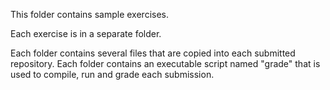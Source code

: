 This folder contains sample exercises.
 
Each exercise is in a separate folder.

Each folder contains several files that are copied into 
each submitted repository.
Each folder contains an executable script named "grade"
that is used to compile, run and grade each submission.
 